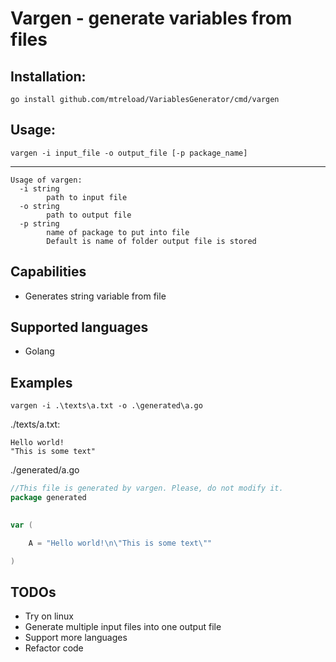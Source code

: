 Vargen - generate variables from files
===


Installation:
---
```shell script
go install github.com/mtreload/VariablesGenerator/cmd/vargen
```

Usage:
---
```shell script
vargen -i input_file -o output_file [-p package_name]
```
---
```
Usage of vargen:
  -i string
        path to input file
  -o string
        path to output file
  -p string
        name of package to put into file
        Default is name of folder output file is stored

```

Capabilities
---
- Generates string variable from file

Supported languages
---
- Golang


Examples
---
```shell script
vargen -i .\texts\a.txt -o .\generated\a.go 
```

./texts/a.txt:
```text
Hello world!
"This is some text"
```

./generated/a.go
```go
//This file is generated by vargen. Please, do not modify it.
package generated

    
var (

    A = "Hello world!\n\"This is some text\""

)
```

TODOs
---
- Try on linux
- Generate multiple input files into one output file
- Support more languages
- Refactor code